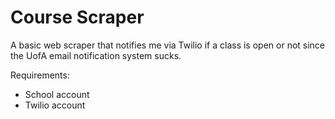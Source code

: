 # Course Scraper
 A basic web scraper that notifies me via Twilio if a class is open or not since the UofA email notification system sucks.

 Requirements:
 * School account
 * Twilio account
